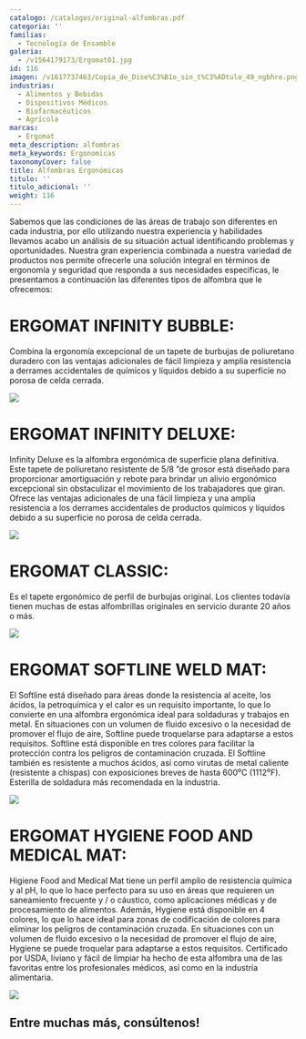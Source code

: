```yaml
---
catalogo: /catalogos/original-alfombras.pdf
categoria: ''
familias:
  - Tecnología de Ensamble
galeria:
  - /v1564179173/Ergomat01.jpg
id: 116
imagen: /v1617737463/Copia_de_Dise%C3%B1o_sin_t%C3%ADtulo_49_ngbhre.png
industrias:
  - Alimentos y Bebidas
  - Dispositivos Médicos
  - Biofarmacéuticos
  - Agrícola
marcas:
  - Ergomat
meta_description: alfombras
meta_keywords: Ergonomicas
taxonomyCover: false
title: Alfombras Ergonómicas
titulo: ''
titulo_adicional: ''
weight: 116
---
```




Sabemos que las condiciones de las áreas de trabajo son diferentes en cada industria, por ello utilizando nuestra experiencia y habilidades llevamos acabo un análisis de su situación actual identificando problemas y oportunidades. Nuestra gran experiencia combinada a nuestra variedad de productos nos permite ofrecerle una solución integral en términos de ergonomía y seguridad que responda a sus necesidades especificas, le presentamos a continuación las diferentes tipos de alfombra que le ofrecemos:

# **ERGOMAT INFINITY BUBBLE:**

Combina la ergonomía excepcional de un tapete de burbujas de poliuretano duradero con las ventajas adicionales de fácil limpieza y amplia resistencia a derrames accidentales de químicos y líquidos debido a su superficie no porosa de celda cerrada.

![](https://res.cloudinary.com/novatec/v1596832081/Matting_Infinity_Bubble_f2lqfe.jpg)

# **ERGOMAT INFINITY DELUXE:**

Infinity Deluxe es la alfombra ergonómica de superficie plana definitiva. Este tapete de poliuretano resistente de 5/8 ”de grosor está diseñado para proporcionar amortiguación y rebote para brindar un alivio ergonómico excepcional sin obstaculizar el movimiento de los trabajadores que giran. Ofrece las ventajas adicionales de una fácil limpieza y una amplia resistencia a los derrames accidentales de productos químicos y líquidos debido a su superficie no porosa de celda cerrada.

![](https://res.cloudinary.com/novatec/v1596832273/Matting_Deluxe_ulsy0t.jpg)

# **ERGOMAT CLASSIC:**

Es el tapete ergonómico de perfil de burbujas original. Los clientes todavía tienen muchas de estas alfombrillas originales en servicio durante 20 años o más.

![](https://res.cloudinary.com/novatec/v1596832416/Matting_AB_Classic_x2qia5.jpg)

# **ERGOMAT SOFTLINE WELD MAT:**

El Softline está diseñado para áreas donde la resistencia al aceite, los ácidos, la petroquímica y el calor es un requisito importante, lo que lo convierte en una alfombra ergonómica ideal para soldaduras y trabajos en metal. En situaciones con un volumen de fluido excesivo o la necesidad de promover el flujo de aire, Softline puede troquelarse para adaptarse a estos requisitos. Softline está disponible en tres colores para facilitar la protección contra los peligros de contaminación cruzada. El Softline también es resistente a muchos ácidos, así como virutas de metal caliente (resistente a chispas) con exposiciones breves de hasta 600⁰C (1112⁰F). Esterilla de soldadura más recomendada en la industria.

![](https://res.cloudinary.com/novatec/v1596832506/Matting_Softline_wkd8fu.jpg)

# **ERGOMAT HYGIENE FOOD AND MEDICAL MAT:**

Higiene Food and Medical Mat tiene un perfil amplio de resistencia química y al pH, lo que lo hace perfecto para su uso en áreas que requieren un saneamiento frecuente y / o cáustico, como aplicaciones médicas y de procesamiento de alimentos. Además, Hygiene está disponible en 4 colores, lo que lo hace ideal para zonas de codificación de colores para eliminar los peligros de contaminación cruzada. En situaciones con un volumen de fluido excesivo o la necesidad de promover el flujo de aire, Hygiene se puede troquelar para adaptarse a estos requisitos. Certificado por USDA, liviano y fácil de limpiar ha hecho de esta alfombra una de las favoritas entre los profesionales médicos, así como en la industria alimentaria.

![](https://res.cloudinary.com/novatec/v1596832583/Matting_Nitril_Hygiene_zljyyb.jpg)

## **Entre muchas más, consúltenos!**
